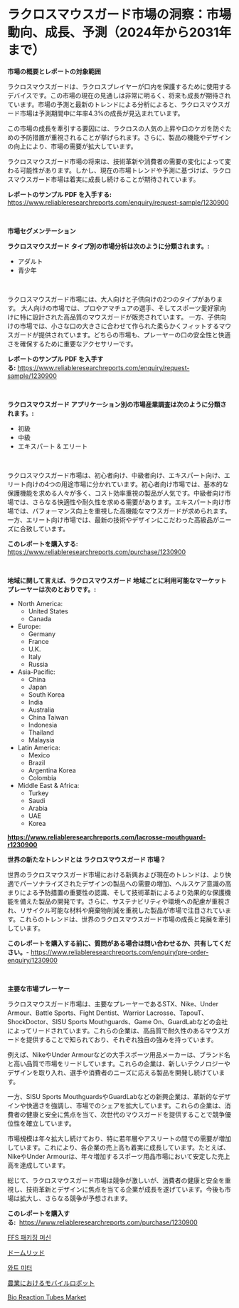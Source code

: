 <p><h1>ラクロスマウスガード市場の洞察：市場動向、成長、予測（2024年から2031年まで）</h1></p><p><strong>市場の概要とレポートの対象範囲</strong></p>
<p><p>ラクロスマウスガードは、ラクロスプレイヤーが口内を保護するために使用するデバイスです。この市場の現在の見通しは非常に明るく、将来も成長が期待されています。市場の予測と最新のトレンドによる分析によると、ラクロスマウスガード市場は予測期間中に年率4.3%の成長が見込まれています。</p><p>この市場の成長を牽引する要因には、ラクロスの人気の上昇や口のケガを防ぐための予防措置が重視されることが挙げられます。さらに、製品の機能やデザインの向上により、市場の需要が拡大しています。</p><p>ラクロスマウスガード市場の将来は、技術革新や消費者の需要の変化によって変わる可能性があります。しかし、現在の市場トレンドや予測に基づけば、ラクロスマウスガード市場は着実に成長し続けることが期待されています。</p></p>
<p><strong>レポートのサンプル PDF を入手する:</strong> <a href="https://www.reliableresearchreports.com/enquiry/request-sample/1230900">https://www.reliableresearchreports.com/enquiry/request-sample/1230900</a></p>
<p>&nbsp;</p>
<p><strong>市場セグメンテーション</strong></p>
<p><strong>ラクロスマウスガード タイプ別の市場分析は次のように分類されます。:</strong></p>
<p><ul><li>アダルト</li><li>青少年</li></ul></p>
<p>&nbsp;</p>
<p><p>ラクロスマウスガード市場には、大人向けと子供向けの2つのタイプがあります。 大人向けの市場では、プロやアマチュアの選手、そしてスポーツ愛好家向けに特に設計された高品質のマウスガードが販売されています。 一方、子供向けの市場では、小さな口の大きさに合わせて作られた柔らかくフィットするマウスガードが提供されています。どちらの市場も、プレーヤーの口の安全性と快適さを確保するために重要なアクセサリーです。</p></p>
<p><strong>レポートのサンプル PDF を入手する:</strong>&nbsp;<a href="https://www.reliableresearchreports.com/enquiry/request-sample/1230900">https://www.reliableresearchreports.com/enquiry/request-sample/1230900</a></p>
<p>&nbsp;</p>
<p><strong> ラクロスマウスガード アプリケーション別の市場産業調査は次のように分類されます。:</strong></p>
<p><ul><li>初級</li><li>中級</li><li>エキスパート & エリート</li></ul></p>
<p>&nbsp;</p>
<p><p>ラクロスマウスガード市場は、初心者向け、中級者向け、エキスパート向け、エリート向けの4つの用途市場に分かれています。初心者向け市場では、基本的な保護機能を求める人々が多く、コスト効率重視の製品が人気です。中級者向け市場では、さらなる快適性や耐久性を求める需要があります。エキスパート向け市場では、パフォーマンス向上を重視した高機能なマウスガードが求められます。一方、エリート向け市場では、最新の技術やデザインにこだわった高級品がニーズに合致しています。</p></p>
<p><strong>このレポートを購入する:</strong>&nbsp; <a href="https://www.reliableresearchreports.com/purchase/1230900">https://www.reliableresearchreports.com/purchase/1230900</a></p>
<p>&nbsp;</p>
<p><strong>地域に関して言えば、ラクロスマウスガード 地域ごとに利用可能なマーケットプレーヤーは次のとおりです。:</strong></p>
<p><ul>
    <li>
        North America:
        <ul>
            <li>United States</li>
            <li>Canada</li>
        </ul>
    </li>
    <li>
        Europe:
        <ul>
            <li>Germany</li>
            <li>France</li>
            <li>U.K.</li>
            <li>Italy</li>
            <li>Russia</li>
        </ul>
    </li>
    <li>
        Asia-Pacific:
        <ul>
            <li>China</li>
            <li>Japan</li>
            <li>South Korea</li>
            <li>India</li>
            <li>Australia</li>
            <li>China Taiwan</li>
            <li>Indonesia</li>
            <li>Thailand</li>
            <li>Malaysia</li>
        </ul>
    </li>
    <li>
        Latin America:
        <ul>
            <li>Mexico</li>
            <li>Brazil</li>
            <li>Argentina Korea</li>
            <li>Colombia</li>
        </ul>
    </li>
    <li>
        Middle East & Africa:
        <ul>
            <li>Turkey</li>
            <li>Saudi</li>
            <li>Arabia</li>
            <li>UAE</li>
            <li>Korea</li>
        </ul>
    </li>
    </ul></p>
<p><strong><a href="https://www.reliableresearchreports.com/lacrosse-mouthguard-r1230900">https://www.reliableresearchreports.com/lacrosse-mouthguard-r1230900</a></strong>&nbsp;</p>
<p><strong>世界の新たなトレンドとは ラクロスマウスガード 市場？</strong></p>
<p><p>世界のラクロスマウスガード市場における新興および現在のトレンドは、より快適でパーソナライズされたデザインの製品への需要の増加、ヘルスケア意識の高まりによる予防措置の重要性の認識、そして技術革新によるより効果的な保護機能を備えた製品の開発です。さらに、サステナビリティや環境への配慮が重視され、リサイクル可能な材料や廃棄物削減を重視した製品が市場で注目されています。これらのトレンドは、世界のラクロスマウスガード市場の成長と発展を牽引しています。</p></p>
<p><strong>このレポートを購入する前に、質問がある場合は問い合わせるか、共有してください。</strong>- <a href="https://www.reliableresearchreports.com/enquiry/pre-order-enquiry/1230900">https://www.reliableresearchreports.com/enquiry/pre-order-enquiry/1230900</a></p>
<p>&nbsp;</p>
<p><strong>主要な市場プレーヤー</strong></p>
<p><p>ラクロスマウスガード市場は、主要なプレーヤーであるSTX、Nike、Under Armour、Battle Sports、Fight Dentist、Warrior Lacrosse、TapouT、ShockDoctor、SISU Sports Mouthguards、Game On、GuardLabなどの会社によってリードされています。これらの企業は、高品質で耐久性のあるマウスガードを提供することで知られており、それぞれ独自の強みを持っています。</p><p>例えば、NikeやUnder Armourなどの大手スポーツ用品メーカーは、ブランド名と高い品質で市場をリードしています。これらの企業は、新しいテクノロジーやデザインを取り入れ、選手や消費者のニーズに応える製品を開発し続けています。</p><p>一方、SISU Sports MouthguardsやGuardLabなどの新興企業は、革新的なデザインや快適さを強調し、市場でのシェアを拡大しています。これらの企業は、消費者の健康と安全に焦点を当て、次世代のマウスガードを提供することで競争優位性を確立しています。</p><p>市場規模は年々拡大し続けており、特に若年層やアスリートの間での需要が増加しています。これにより、各企業の売上高も着実に成長しています。たとえば、NikeやUnder Armourは、年々増加するスポーツ用品市場において安定した売上高を達成しています。</p><p>総じて、ラクロスマウスガード市場は競争が激しいが、消費者の健康と安全を重視し、技術革新とデザインに焦点を当てる企業が成長を遂げています。今後も市場は拡大し、さらなる競争が予想されます。</p></p>
<p><strong>このレポートを購入する:</strong>&nbsp;&nbsp;<a href="https://www.reliableresearchreports.com/purchase/1230900">https://www.reliableresearchreports.com/purchase/1230900</a></p>
<p><p><a href="https://medium.com/@gustavorn8776/ffs-%ED%8F%AC%EC%9E%A5%EA%B8%B0%EA%B3%84-%EC%8B%9C%EC%9E%A5-%EC%9C%A0%ED%98%95-%EC%9D%91%EC%9A%A9-%EB%B0%8F-%EC%A7%80%EB%A6%AC%EC%97%90-%EB%8C%80%ED%95%9C-%ED%8F%AC%EA%B4%84%EC%A0%81-%ED%8F%89%EA%B0%80-8e9267975155">FFS 패키징 머신</a></p><p><a href="https://medium.com/@nicolasrown5/%E3%83%89%E3%83%BC%E3%83%A0%E8%93%8B%E3%81%AE%E5%B8%82%E5%A0%B4%E8%A6%8F%E6%A8%A1-cagr-%E3%83%88%E3%83%AC%E3%83%B3%E3%83%892024-2030-82fe3727b8cc">ドームリッド</a></p><p><a href="https://medium.com/@sophieinleeds/2024-2031-%EA%B8%B0%EA%B0%84-%EB%8F%99%EC%95%88-%EC%98%88%EC%B8%A1%EB%90%9C-%EC%99%80%ED%8A%B8-%EB%AF%B8%ED%84%B0-%EC%8B%9C%EC%9E%A5-%EB%8F%99%ED%96%A5%EA%B3%BC-%EC%8B%9C%EC%9E%A5-%EB%B6%84%EC%84%9D-d814eaa7019e">와트 미터</a></p><p><a href="https://medium.com/@lorrainethompson10/%E8%BE%B2%E6%A5%AD%E7%94%A8%E3%83%A2%E3%83%90%E3%82%A4%E3%83%AB%E3%83%AD%E3%83%9C%E3%83%83%E3%83%88%E3%81%AE%E5%B8%82%E5%A0%B4%E8%A6%8F%E6%A8%A1-%E5%B8%82%E5%A0%B4%E5%8B%95%E5%90%91%E3%81%A8%E5%B8%82%E5%A0%B4%E4%BA%88%E6%B8%AC-2024%E5%B9%B4%E3%81%8B%E3%82%892031%E5%B9%B4-376906ff928b">農業におけるモバイルロボット</a></p><p><a href="https://github.com/Sinjinluong3e0awx2m195k76/Market-Research-Report-List-2/blob/main/bio-reaction-tubes-market.md">Bio Reaction Tubes Market</a></p></p>
